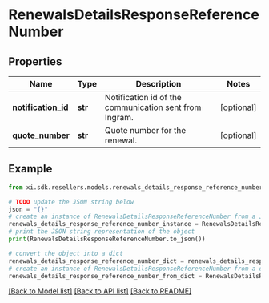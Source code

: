 # RenewalsDetailsResponseReferenceNumber


## Properties

Name | Type | Description | Notes
------------ | ------------- | ------------- | -------------
**notification_id** | **str** | Notification id of the communication sent from Ingram. | [optional] 
**quote_number** | **str** | Quote number for the renewal. | [optional] 

## Example

```python
from xi.sdk.resellers.models.renewals_details_response_reference_number import RenewalsDetailsResponseReferenceNumber

# TODO update the JSON string below
json = "{}"
# create an instance of RenewalsDetailsResponseReferenceNumber from a JSON string
renewals_details_response_reference_number_instance = RenewalsDetailsResponseReferenceNumber.from_json(json)
# print the JSON string representation of the object
print(RenewalsDetailsResponseReferenceNumber.to_json())

# convert the object into a dict
renewals_details_response_reference_number_dict = renewals_details_response_reference_number_instance.to_dict()
# create an instance of RenewalsDetailsResponseReferenceNumber from a dict
renewals_details_response_reference_number_from_dict = RenewalsDetailsResponseReferenceNumber.from_dict(renewals_details_response_reference_number_dict)
```
[[Back to Model list]](../README.md#documentation-for-models) [[Back to API list]](../README.md#documentation-for-api-endpoints) [[Back to README]](../README.md)



